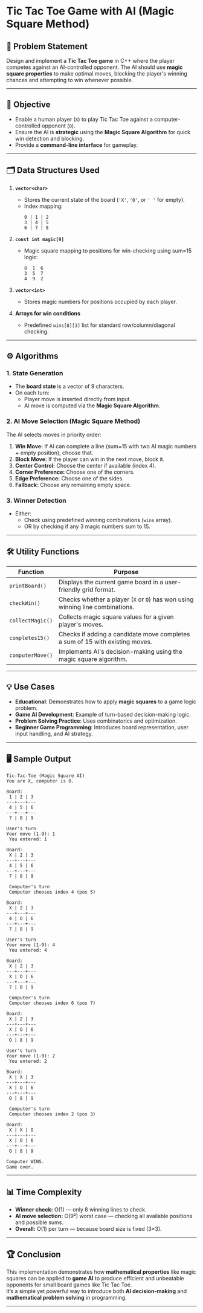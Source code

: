 # Tic Tac Toe Game with AI (Magic Square Method)

## 📌 Problem Statement
Design and implement a **Tic Tac Toe game** in C++ where the player competes against an AI-controlled opponent. The AI should use **magic square properties** to make optimal moves, blocking the player's winning chances and attempting to win whenever possible.

---

## 🎯 Objective
- Enable a human player (`X`) to play Tic Tac Toe against a computer-controlled opponent (`O`).
- Ensure the AI is **strategic** using the **Magic Square Algorithm** for quick win detection and blocking.
- Provide a **command-line interface** for gameplay.

---

## 🗂 Data Structures Used
1. **`vector<char>`**  
   - Stores the current state of the board (`'X'`, `'O'`, or `' '` for empty).
   - Index mapping:  
     ```
     0 | 1 | 2
     3 | 4 | 5
     6 | 7 | 8
     ```

2. **`const int magic[9]`**  
   - Magic square mapping to positions for win-checking using sum=15 logic:  
     ```
     8  1  6
     3  5  7
     4  9  2
     ```

3. **`vector<int>`**  
   - Stores magic numbers for positions occupied by each player.

4. **Arrays for win conditions**  
   - Predefined `wins[8][3]` list for standard row/column/diagonal checking.

---

## ⚙️ Algorithms

### 1. **State Generation**
- The **board state** is a vector of 9 characters.
- On each turn:
  - Player move is inserted directly from input.
  - AI move is computed via the **Magic Square Algorithm**.

### 2. **AI Move Selection (Magic Square Method)**
The AI selects moves in priority order:
1. **Win Move:** If AI can complete a line (sum=15 with two AI magic numbers + empty position), choose that.
2. **Block Move:** If the player can win in the next move, block it.
3. **Center Control:** Choose the center if available (index 4).
4. **Corner Preference:** Choose one of the corners.
5. **Edge Preference:** Choose one of the sides.
6. **Fallback:** Choose any remaining empty space.

### 3. **Winner Detection**
- Either:
  - Check using predefined winning combinations (`wins` array).
  - OR by checking if any 3 magic numbers sum to 15.

---

## 🛠 Utility Functions

| Function | Purpose |
|----------|---------|
| `printBoard()` | Displays the current game board in a user-friendly grid format. |
| `checkWin()` | Checks whether a player (`X` or `O`) has won using winning line combinations. |
| `collectMagic()` | Collects magic square values for a given player's moves. |
| `completes15()` | Checks if adding a candidate move completes a sum of 15 with existing moves. |
| `computerMove()` | Implements AI's decision-making using the magic square algorithm. |

---

## 💡 Use Cases
- **Educational**: Demonstrates how to apply **magic squares** to a game logic problem.
- **Game AI Development**: Example of turn-based decision-making logic.
- **Problem Solving Practice**: Uses combinatorics and optimization.
- **Beginner Game Programming**: Introduces board representation, user input handling, and AI strategy.

---

## 🖥 Sample Output
```text
Tic-Tac-Toe (Magic Square AI)
You are X, computer is O.

Board:
 1 | 2 | 3
---+---+---
 4 | 5 | 6
---+---+---
 7 | 8 | 9

User's turn
Your move (1-9): 1
 You entered: 1

Board:
 X | 2 | 3
---+---+---
 4 | 5 | 6
---+---+---
 7 | 8 | 9

 Computer's turn
 Computer chooses index 4 (pos 5)

Board:
 X | 2 | 3
---+---+---
 4 | O | 6
---+---+---
 7 | 8 | 9

User's turn
Your move (1-9): 4
 You entered: 4

Board:
 X | 2 | 3
---+---+---
 X | O | 6
---+---+---
 7 | 8 | 9

 Computer's turn
 Computer chooses index 6 (pos 7)

Board:
 X | 2 | 3
---+---+---
 X | O | 6
---+---+---
 O | 8 | 9

User's turn
Your move (1-9): 2
 You entered: 2

Board:
 X | X | 3
---+---+---
 X | O | 6
---+---+---
 O | 8 | 9

 Computer's turn
 Computer chooses index 2 (pos 3)

Board:
 X | X | O
---+---+---
 X | O | 6
---+---+---
 O | 8 | 9

Computer WINS.
Game over.

```
---

## 📊 Time Complexity
- **Winner check:** O(1) — only 8 winning lines to check.
- **AI move selection:** O(9²) worst case — checking all available positions and possible sums.
- **Overall:** O(1) per turn — because board size is fixed (3×3).

---

## 🏆 Conclusion
This implementation demonstrates how **mathematical properties** like magic squares can be applied to **game AI** to produce efficient and unbeatable opponents for small board games like Tic Tac Toe.  
It’s a simple yet powerful way to introduce both **AI decision-making** and **mathematical problem solving** in programming.

---

